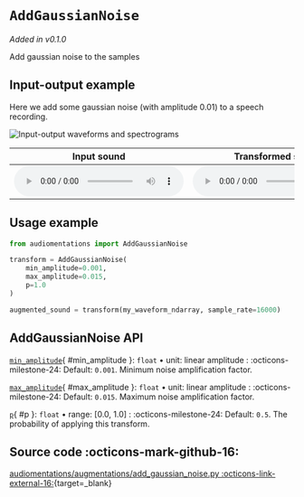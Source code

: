 # `AddGaussianNoise`

_Added in v0.1.0_

Add gaussian noise to the samples

## Input-output example

Here we add some gaussian noise (with amplitude 0.01) to a speech recording.

![Input-output waveforms and spectrograms](AddGaussianNoise.webp)

| Input sound                                                                             | Transformed sound                                                                             |
|-----------------------------------------------------------------------------------------|-----------------------------------------------------------------------------------------------|
| <audio controls><source src="../AddGaussianNoise_input.flac" type="audio/flac"></audio> | <audio controls><source src="../AddGaussianNoise_transformed.flac" type="audio/flac"></audio> | 


## Usage example

```python
from audiomentations import AddGaussianNoise

transform = AddGaussianNoise(
    min_amplitude=0.001,
    max_amplitude=0.015,
    p=1.0
)

augmented_sound = transform(my_waveform_ndarray, sample_rate=16000)
```

## AddGaussianNoise API

[`min_amplitude`](#min_amplitude){ #min_amplitude }: `float` • unit: linear amplitude
:   :octicons-milestone-24: Default: `0.001`. Minimum noise amplification factor.

[`max_amplitude`](#max_amplitude){ #max_amplitude }: `float` • unit: linear amplitude
:   :octicons-milestone-24: Default: `0.015`. Maximum noise amplification factor.

[`p`](#p){ #p }: `float` • range: [0.0, 1.0]
:   :octicons-milestone-24: Default: `0.5`. The probability of applying this transform.

## Source code :octicons-mark-github-16:

[audiomentations/augmentations/add_gaussian_noise.py :octicons-link-external-16:](https://github.com/iver56/audiomentations/blob/main/audiomentations/augmentations/add_gaussian_noise.py){target=_blank}
